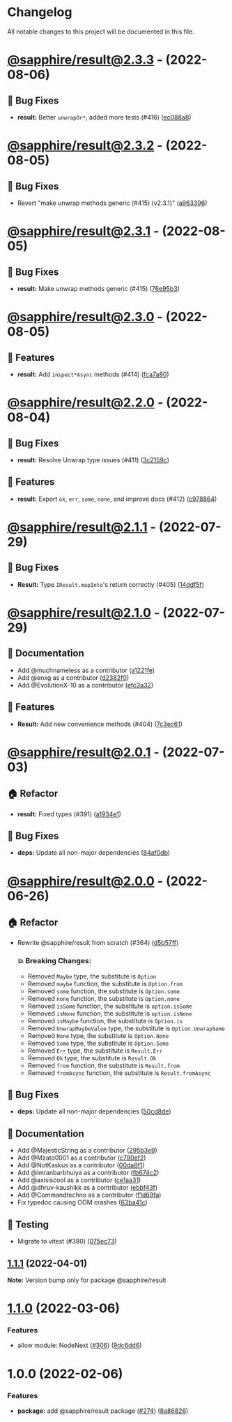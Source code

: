 # Changelog

All notable changes to this project will be documented in this file.

# [@sapphire/result@2.3.3](https://github.com/sapphiredev/utilities/compare/@sapphire/result@2.3.2...@sapphire/result@2.3.3) - (2022-08-06)

## 🐛 Bug Fixes

- **result:** Better `unwrapOr*`, added more tests (#416) ([ec088a8](https://github.com/sapphiredev/utilities/commit/ec088a88a878c7d230c51b148593a85d258075f9))

# [@sapphire/result@2.3.2](https://github.com/sapphiredev/utilities/compare/@sapphire/result@2.3.1...@sapphire/result@2.3.2) - (2022-08-05)

## 🐛 Bug Fixes

- Revert "make unwrap methods generic (#415) (v2.3.1)" ([a963396](https://github.com/sapphiredev/utilities/commit/a9633967d5c4659f26c54fa660796bae18fdaf07))

# [@sapphire/result@2.3.1](https://github.com/sapphiredev/utilities/compare/@sapphire/result@2.3.0...@sapphire/result@2.3.1) - (2022-08-05)

## 🐛 Bug Fixes

- **result:** Make unwrap methods generic (#415) ([76e95b3](https://github.com/sapphiredev/utilities/commit/76e95b3c18ecdff53bfa07d541ed1bc1809c7f72))

# [@sapphire/result@2.3.0](https://github.com/sapphiredev/utilities/compare/@sapphire/result@2.2.0...@sapphire/result@2.3.0) - (2022-08-05)

## 🚀 Features

- **result:** Add `inspect*Async` methods (#414) ([fca7a80](https://github.com/sapphiredev/utilities/commit/fca7a8010ae8c368513de2eca56f9f5bfe2756a3))

# [@sapphire/result@2.2.0](https://github.com/sapphiredev/utilities/compare/@sapphire/result@2.1.1...@sapphire/result@2.2.0) - (2022-08-04)

## 🐛 Bug Fixes

- **result:** Resolve Unwrap type issues (#411) ([3c2159c](https://github.com/sapphiredev/utilities/commit/3c2159cac18df0925cd71393698ed7d9f98fd6ef))

## 🚀 Features

- **result:** Export `ok`, `err`, `some`, `none`, and improve docs (#412) ([c978864](https://github.com/sapphiredev/utilities/commit/c978864d91d950c611c073a5c34ef01311e9d8f0))

# [@sapphire/result@2.1.1](https://github.com/sapphiredev/utilities/compare/@sapphire/result@2.1.0...@sapphire/result@2.1.1) - (2022-07-29)

## 🐛 Bug Fixes

- **Result:** Type `IResult.mapInto`'s return correctly (#405) ([14ddf5f](https://github.com/sapphiredev/utilities/commit/14ddf5fc35d1186f9fdc78a3d2b3b465acbd36ac))

# [@sapphire/result@2.1.0](https://github.com/sapphiredev/utilities/compare/@sapphire/result@2.0.1...@sapphire/result@2.1.0) - (2022-07-29)

## 📝 Documentation

- Add @muchnameless as a contributor ([a1221fe](https://github.com/sapphiredev/utilities/commit/a1221fea68506e99591d5d00ec552a07c26833f9))
- Add @enxg as a contributor ([d2382f0](https://github.com/sapphiredev/utilities/commit/d2382f04e3909cb4ad11798a0a10e683f6cf5383))
- Add @EvolutionX-10 as a contributor ([efc3a32](https://github.com/sapphiredev/utilities/commit/efc3a320a72ae258996dd62866d206c33f8d4961))

## 🚀 Features

- **Result:** Add new convenience methods (#404) ([7c3ec61](https://github.com/sapphiredev/utilities/commit/7c3ec6168dde544578e5016120c9975009889391))

# [@sapphire/result@2.0.1](https://github.com/sapphiredev/utilities/compare/@sapphire/result@2.0.0...@sapphire/result@2.0.1) - (2022-07-03)

## 🏠 Refactor

- **result:** Fixed types (#391) ([a1934e1](https://github.com/sapphiredev/utilities/commit/a1934e10cc7d81c71354deb153a4f3bb83e50e65))

## 🐛 Bug Fixes

- **deps:** Update all non-major dependencies ([84af0db](https://github.com/sapphiredev/utilities/commit/84af0db2db749223b036aa99fe19a2e9af5681c6))

# [@sapphire/result@2.0.0](https://github.com/sapphiredev/utilities/compare/@sapphire/result@1.1.1...@sapphire/result@2.0.0) - (2022-06-26)

## 🏠 Refactor

- Rewrite @sapphire/result from scratch (#364) ([d5b57ff](https://github.com/sapphiredev/utilities/commit/d5b57ff52402bfd261372bf4486e46f39bb41b6d))

   ### 💥 Breaking Changes:
   - Removed `Maybe` type, the substitute is `Option`
   - Removed `maybe` function, the substitute is `Option.from`
   - Removed `some` function, the substitute is `Option.some`
   - Removed `none` function, the substitute is `Option.none`
   - Removed `isSome` function, the substitute is `option.isSome`
   - Removed `isNone` function, the substitute is `option.isNone`
   - Removed `isMaybe` function, the substitute is `Option.is`
   - Removed `UnwrapMaybeValue` type, the substitute is `Option.UnwrapSome`
   - Removed `None` type, the substitute is `Option.None`
   - Removed `Some` type, the substitute is `Option.Some`
   - Removed `Err` type, the substitute is `Result.Err`
   - Removed `Ok` type, the substitute is `Result.Ok`
   - Removed `from` function, the substitute is `Result.from`
   - Removed `fromAsync` function, the substitute is `Result.fromAsync`


## 🐛 Bug Fixes

- **deps:** Update all non-major dependencies ([50cd8de](https://github.com/sapphiredev/utilities/commit/50cd8dea593b6f5ae75571209456b3421e2ca59a))

## 📝 Documentation

- Add @MajesticString as a contributor ([295b3e9](https://github.com/sapphiredev/utilities/commit/295b3e9849a4b0fe64074bae02f6426378a303c3))
- Add @Mzato0001 as a contributor ([c790ef2](https://github.com/sapphiredev/utilities/commit/c790ef25df2d7e22888fa9f8169167aa555e9e19))
- Add @NotKaskus as a contributor ([00da8f1](https://github.com/sapphiredev/utilities/commit/00da8f199137b9277119823f322d1f2d168d928a))
- Add @imranbarbhuiya as a contributor ([fb674c2](https://github.com/sapphiredev/utilities/commit/fb674c2c5594d41e71662263553dcb4bac9e37f4))
- Add @axisiscool as a contributor ([ce1aa31](https://github.com/sapphiredev/utilities/commit/ce1aa316871a88d3663efbdf2a42d3d8dfe6a27f))
- Add @dhruv-kaushikk as a contributor ([ebbf43f](https://github.com/sapphiredev/utilities/commit/ebbf43f63617daba96e72c50a234bf8b64f6ddc4))
- Add @Commandtechno as a contributor ([f1d69fa](https://github.com/sapphiredev/utilities/commit/f1d69fabe1ee0abe4be08b19e63dbec03102f7ce))
- Fix typedoc causing OOM crashes ([63ba41c](https://github.com/sapphiredev/utilities/commit/63ba41c4b6678554b1c7043a22d3296db4f59360))

## 🧪 Testing

- Migrate to vitest (#380) ([075ec73](https://github.com/sapphiredev/utilities/commit/075ec73c7a8e3374fad3ada612d37eb4ac36ec8d))

## [1.1.1](https://github.com/sapphiredev/utilities/compare/@sapphire/result@1.1.0...@sapphire/result@1.1.1) (2022-04-01)

**Note:** Version bump only for package @sapphire/result

# [1.1.0](https://github.com/sapphiredev/utilities/compare/@sapphire/result@1.0.0...@sapphire/result@1.1.0) (2022-03-06)

### Features

-   allow module: NodeNext ([#306](https://github.com/sapphiredev/utilities/issues/306)) ([9dc6dd6](https://github.com/sapphiredev/utilities/commit/9dc6dd619efab879bb2b0b3c9e64304e10a67ed6))

# 1.0.0 (2022-02-06)

### Features

-   **package:** add @sapphire/result package ([#274](https://github.com/sapphiredev/utilities/issues/274)) ([8a86826](https://github.com/sapphiredev/utilities/commit/8a8682607c2aa4c845e814816fa2b4478c23aa84))
